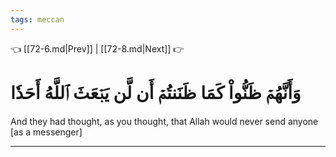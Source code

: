 ```yaml
---
tags: meccan
---
```


👈 [[72-6.md|Prev]] | [[72-8.md|Next]] 👉

# وَأَنَّهُمۡ ظَنُّواْ كَمَا ظَنَنتُمۡ أَن لَّن يَبۡعَثَ ٱللَّهُ أَحَدٗا

And they had thought, as you thought, that Allah would never send anyone [as a messenger]

---

